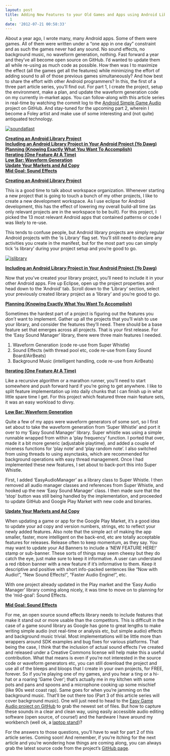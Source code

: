 ```yaml
---
layout: post
title: Adding New Features to your Old Games and Apps using Android Libraries - Part
  1
date: '2012-07-21 00:58:33'
---
```



About a year ago, I wrote many, many Android apps. Some of them were games. All of them were written under a “one app in one day” constraint and as such the games never had any sound. No sound effects, no background music, no waveform generation, nothing. Fast forward a year and they’ve all become open source on GitHub. I’d wanted to update them all while re-using as much code as possible. How then was I to maximize the effect (all the games get all the features) while minimizing the effort of adding sound to all of those previous games simultaneously? And how best to share the effort with other Android programmers? In this, the first of a three part article series, you’ll find out. For part 1, I create the project, setup the environment, make a plan, and update the waveform generation code on my currently in-market apps. You can follow-along with this article series in real-time by watching the commit log to the [Android Simple Game Audio](https://github.com/huntergdavis/Android_Simple_Game_Audio) project on GitHub. And stay-tuned for the upcoming part 2, wherein I become a Foley artist and make use of some interesting and (not quite) antiquated technology.

[![](http://www.hunterdavis.com/content/images/2012/07/soundatlast-1024x404.png "soundatlast")](http://www.hunterdavis.com/content/images/2012/07/soundatlast.png)

**[Creating an Android Library Project](http://www.hunterdavis.com/2012/07/21/android-sound/#a1)**  
**[Including an Android Library Project in Your Android Project (Yo Dawg)](http://www.hunterdavis.com/2012/07/21/android-sound/#a2)**  
**[Planning (Knowing Exactly What You Want To Accomplish)](http://www.hunterdavis.com/2012/07/21/android-sound/#a4)**  
**[Iterating (One Feature At A Time)](http://www.hunterdavis.com/2012/07/21/android-sound/#a5)**  
**[Low Bar: Waveform Generation](http://www.hunterdavis.com/2012/07/21/android-sound/#a6)**  
**[Update Your Markets and Ad Copy](http://www.hunterdavis.com/2012/07/21/android-sound/#a12)**  
**[Mid Goal: Sound Effects](http://www.hunterdavis.com/2012/07/21/android-sound/#a7)**

**[Creating an Android Library Project]()**

This is a good time to talk about workspace organization. Whenever starting a new project that is going to touch a bunch of my other projects, I like to create a new development workspace. As I use eclipse for Android development, this has the effect of lowering my overall build-all time (as only relevant projects are in the workspace to be built). For this project, I picked the 13 most relevant Android apps that contained patterns or code I was likely to re-use.

This tends to confuse people, but Android library projects are simply regular Android projects with the ‘is Library’ flag set. You’ll still need to declare any activities you create in the manifest, but for the most part you can simply tick ‘is library’ during your project setup and you’re good to go.

[![](http://www.hunterdavis.com/content/images/2012/07/islibrary-300x167.png "islibrary")](http://www.hunterdavis.com/content/images/2012/07/islibrary.png)

**[Including an Android Library Project in Your Android Project (Yo Dawg)]()**

Now that you’ve created your library project, you’ll need to include it in your other Android apps. Fire up Eclipse, open up the project properties and head down to the ‘Android’ tab. Scroll down to the ‘Library’ section, select your previously created library project as a ‘library’ and you’re good to go.

**[Planning (Knowing Exactly What You Want To Accomplish)]()**

Sometimes the hardest part of a project is figuring out the features you *don’t* want to implement. Gather up all the projects that you’ll wish to use your library, and consider the features they’ll need. There should be a base feature set that emerges across all projects. That is your first release. For the ‘Easy Sound Manager’ library, there were three main features I needed.  
 1. Waveform Generation (code re-use from Super Whistle)  
 2. Sound Effects (with thread pool etc, code re-use from Easy Sound Board/AirBeats)  
 3. Background Music (intelligent handling, code re-use from AirBeats)

**[Iterating (One Feature At A Time)]()**

Like a recursive algorithm or a marathon runner, you’ll need to start somewhere and push forward hard if you’re going to get anywhere. I like to split feature implementation up into daily chunks that I can finish up in what little spare time I get. For this project which featured three main feature sets, it was an easy workload to divvy.

**[Low Bar: Waveform Generation]()**

Quite a few of my apps were waveform generators of some sort, so I first set about to take the waveform generation from ‘Super Whistle’ and port it over to my ‘Easy Sound Manager’ library. Super whistle was using a simple runnable wrapped from within a ‘play frequency’ function. I ported that over, made it a bit more generic (adjustable playtime), and added a couple of niceness functions for ‘play note’ and ‘play random note’. I also switched from using threads to using asynctasks, which are recommended for background operations with easy thread management. Once I had implemented these new features, I set about to back-port this into Super Whistle.

First, I added ‘EasyAudioManager’ as a library class to Super Whistle. I then removed all audio manager classes and references from Super Whistle, and hooked up the new ‘Easy Sound Manager’ class. I then made sure that the ‘stop’ button was still being handled by the implementation, and proceeded to update GitHub and Google Play Market with new code and binaries.

**[Update Your Markets and Ad Copy]()**

When updating a game or app for the Google Play Market, it’s a good idea to update your ad copy and version numbers, strings, etc to reflect your newly added features. Also note that the simple act of making the app smaller, faster, more intelligent on the back-end, etc are totally acceptable features for releases. Release often to keep momentum, as they say. You may want to update your Ad Banners to include a ‘NEW FEATURE HERE!’ stamp or sub-banner. These sorts of things may seem cheesy but they do catch the eye, just make sure to keep it informative. A user can understand a red ribbon banner with a new feature if it’s informative to them. Keep it descriptive and positive with short info-packed sentences like “Now with Audio!”, “New Sound Effects!”, “Faster Audio Engine!”, etc.

With one project already updated in the Play market and the ‘Easy Audio Manager’ library coming along nicely, it was time to move on to planning for the ‘mid-goal’: Sound Effects.

**[Mid Goal: Sound Effects]()**

For me, an open source sound effects library needs to include features that make it stand out or more usable than the competitors. This is difficult in the case of a game sound library as Google has gone to great lengths to make writing simple audio (not real-time or analysis etc, but simple audio) effects and background music trivial. Most implementations will be little more than wrappers around SDK examples and bug fixes for various platforms. That being the case, I think that the inclusion of actual sound effects I’ve created and released under a Creative Commons license will help make this a useful contribution. What that means is even if you’re not interested in the source code or waveform generators etc, you can still download the project and use all of the bleeps and bloops that I create in your own projects, for FREE, forever. So if you’re playing one of my games, and you hear a ting or a hi-hat or a roaring ‘Game Over’; that’s actually me in my kitchen with some pots and pans and spoons and a microphone cooking up some mischief (like 90s west coast rap). Same goes for when you’re jamming on the background music. That’ll be out there too (Part 3 of this article series will cover background music). One will just need to head to the [Easy Game Audio project on GitHub](https://github.com/huntergdavis/Android_Simple_Game_Audio) to grab the newest set of files. But how to capture these sounds in a clear and clean way, using easily accessible audio editing software (open source, of course!) and the hardware I have around my workbench (well ok, a [laptop stand](http://www.hunterdavis.com/2012/04/25/quick-pro-tip-add-a-tablet-holder-to-your-laptop-table/))?

For the answers to those questions, you’ll have to wait for part 2 of this article series. Coming soon! And remember, if you’re itching for the next article and you’re wondering how things are coming along, you can always grab the latest source code from the project’s [GitHub page](https://github.com/huntergdavis/Android_Simple_Game_Audio).



